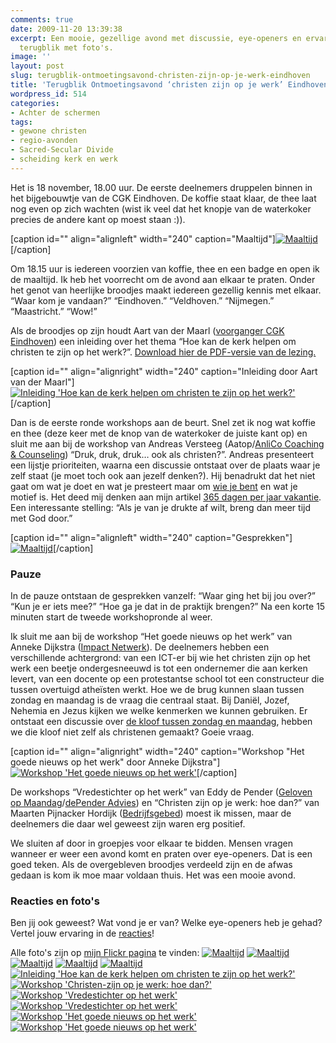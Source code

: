 ```yaml
---
comments: true
date: 2009-11-20 13:39:38
excerpt: Een mooie, gezellige avond met discussie, eye-openers en ervaringen. Een
  terugblik met foto's.
image: ''
layout: post
slug: terugblik-ontmoetingsavond-christen-zijn-op-je-werk-eindhoven
title: 'Terugblik Ontmoetingsavond ‘christen zijn op je werk’ Eindhoven '
wordpress_id: 514
categories:
- Achter de schermen
tags:
- gewone christen
- regio-avonden
- Sacred-Secular Divide
- scheiding kerk en werk
---
```


Het is 18 november, 18.00 uur. De eerste deelnemers druppelen binnen in het bijgebouwtje van de CGK Eindhoven. De koffie staat klaar, de thee laat nog even op zich wachten (wist ik veel dat het knopje van de waterkoker precies de andere kant op moest staan :)).

[caption id="" align="alignleft" width="240" caption="Maaltijd"][![Maaltijd](http://farm3.static.flickr.com/2651/4117069817_f1822e7e6a_m.jpg)](http://www.flickr.com/photos/leonderijke/4117069817/)[/caption]

Om 18.15 uur is iedereen voorzien van koffie, thee en een badge en open ik de maaltijd. Ik heb het voorrecht om de avond aan elkaar te praten. Onder het genot van heerlijke broodjes maakt iedereen gezellig kennis met elkaar. “Waar kom je vandaan?” “Eindhoven.” “Veldhoven.” “Nijmegen.” “Maastricht.” “Wow!”

Als de broodjes op zijn houdt Aart van der Maarl ([voorganger CGK Eindhoven](http://www.cgkehv.nl/)) een inleiding over het thema “Hoe kan de kerk helpen om christen te zijn op het werk?”. [Download hier de PDF-versie van de lezing.](http://www.geloofinjewerk.nl/images/2009/11/Lezing-Aart-vd-Maarl.pdf)



[caption id="" align="alignright" width="240" caption="Inleiding door Aart van der Maarl"][![Inleiding 'Hoe kan de kerk helpen om christen te zijn op het werk?'](http://farm3.static.flickr.com/2570/4117851354_6ea5dff057_m.jpg)](http://www.flickr.com/photos/leonderijke/4117851354/)[/caption]

Dan is de eerste ronde workshops aan de beurt. Snel zet ik nog wat koffie en thee (deze keer met de knop van de waterkoker de juiste kant op) en sluit me aan bij de workshop van Andreas Versteeg (Aatop/[AnliCo Coaching & Counseling](http://www.anlico.nl/)) “Druk, druk, druk… ook als christen?”. Andreas presenteert een lijstje prioriteiten, waarna een discussie ontstaat over de plaats waar je zelf staat (je moet toch ook aan jezelf denken?). Hij benadrukt dat het niet gaat om wat je doet en wat je presteert maar om [wie je bent](/2009/11/09/kijk-eens-wat-vaker-in-de-spiegel/) en wat je motief is. Het deed mij denken aan mijn artikel [365 dagen per jaar vakantie](/2009/09/03/365-dagen-per-jaar-vakantie/). Een interessante stelling: “Als je van je drukte af wilt, breng dan meer tijd met God door.”

[caption id="" align="alignleft" width="240" caption="Gesprekken"][![Maaltijd](http://farm3.static.flickr.com/2686/4117849692_d96683c746_m.jpg)](http://www.flickr.com/photos/leonderijke/4117849692/)[/caption]



### Pauze


In de pauze ontstaan de gesprekken vanzelf: “Waar ging het bij jou over?” “Kun je er iets mee?” “Hoe ga je dat in de praktijk brengen?” Na een korte 15 minuten start de tweede workshopronde al weer.

Ik sluit me aan bij de workshop “Het goede nieuws op het werk” van Anneke Dijkstra ([Impact Netwerk](http://www.impactnetwerk.nl/)). De deelnemers hebben een verschillende achtergrond: van een ICT-er bij wie het christen zijn op het werk een beetje ondergesneeuwd is tot een ondernemer die aan kerken levert, van een docente op een protestantse school tot een constructeur die tussen overtuigd atheïsten werkt. Hoe we de brug kunnen slaan tussen zondag en maandag is de vraag die centraal staat. Bij Daniël, Jozef, Nehemia en Jezus kijken we welke kenmerken we kunnen gebruiken. Er ontstaat een discussie over [de kloof tussen zondag en maandag](/2009/07/23/de-scheiding-van-kerk-en-werk/), hebben we die kloof niet zelf als christenen gemaakt? Goeie vraag.

[caption id="" align="alignright" width="240" caption="Workshop "Het goede nieuws op het werk" door Anneke Dijkstra"][![Workshop 'Het goede nieuws op het werk'](http://farm3.static.flickr.com/2536/4117088485_58594823c7_m.jpg)](http://www.flickr.com/photos/leonderijke/4117088485/)[/caption]

De workshops “Vredestichter op het werk” van Eddy de Pender ([Geloven op Maandag](http://www.gelovenopmaandag.nl/)/[dePender Advies](http://www.depender.org/)) en “Christen zijn op je werk: hoe dan?” van Maarten Pijnacker Hordijk ([Bedrijfsgebed](http://www.bedrijfsgebed.nl/)) moest ik missen, maar de deelnemers die daar wel geweest zijn waren erg positief.

We sluiten af door in groepjes voor elkaar te bidden. Mensen vragen wanneer er weer een avond komt en praten over eye-openers. Dat is een goed teken. Als de overgebleven broodjes verdeeld zijn en de afwas gedaan is kom ik moe maar voldaan thuis. Het was een mooie avond.



### Reacties en foto's


Ben jij ook geweest? Wat vond je er van? Welke eye-openers heb je gehad? Vertel jouw ervaring in de [reacties](http://www.geloofinjewerk.nl/2009/11/20/terugblik-ontmoetingsavond-christen-zijn-op-je-werk-eindhoven/#comments)!

Alle foto's zijn op [mijn Flickr pagina](http://www.flickr.com/photos/leonderijke/sets/72157622836320194/detail/) te vinden:
[![Maaltijd](http://farm3.static.flickr.com/2651/4117069817_f1822e7e6a_t.jpg)](http://www.flickr.com/photos/leonderijke/4117069817/) [![Maaltijd](http://farm3.static.flickr.com/2686/4117849692_d96683c746_t.jpg)](http://www.flickr.com/photos/leonderijke/4117849692/) [![Maaltijd](http://farm3.static.flickr.com/2515/4117840350_f8e6b12b57_t.jpg)](http://www.flickr.com/photos/leonderijke/4117840350/) [![Maaltijd](http://farm3.static.flickr.com/2804/4117839944_d5163c6895_t.jpg)](http://www.flickr.com/photos/leonderijke/4117839944/) [![Maaltijd](http://farm3.static.flickr.com/2735/4117848314_029bb2aa85_t.jpg)](http://www.flickr.com/photos/leonderijke/4117848314/) [![Inleiding 'Hoe kan de kerk helpen om christen te zijn op het werk?'](http://farm3.static.flickr.com/2570/4117851354_6ea5dff057_t.jpg)](http://www.flickr.com/photos/leonderijke/4117851354/) [![Workshop 'Christen-zijn op je werk: hoe dan?'](http://farm3.static.flickr.com/2759/4117085193_79619d92b6_t.jpg)](http://www.flickr.com/photos/leonderijke/4117085193/) [![Workshop 'Vredestichter op het werk'](http://farm3.static.flickr.com/2590/4117852820_b903e6872d_t.jpg)](http://www.flickr.com/photos/leonderijke/4117852820/) [![Workshop 'Vredestichter op het werk'](http://farm3.static.flickr.com/2678/4117868676_c1188e549c_t.jpg)](http://www.flickr.com/photos/leonderijke/4117868676/) [![Workshop 'Het goede nieuws op het werk'](http://farm3.static.flickr.com/2536/4117088485_58594823c7_t.jpg)](http://www.flickr.com/photos/leonderijke/4117088485/) [![Workshop 'Het goede nieuws op het werk'](http://farm3.static.flickr.com/2718/4117873010_79eb1767b3_t.jpg)](http://www.flickr.com/photos/leonderijke/4117873010/)
